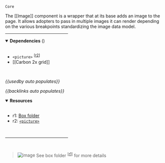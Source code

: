`Core` <!-- category start --><!-- category end -->

The [[Image]] component is a wrapper that at its base adds an image to the page. It allows adopters to pass in multiple images it can render depending on the various breakpoints standardizing the image data model.

<hr width="40%" />

<!-- toc start open="true" --><!-- toc end -->

<details open="true">
  <summary><strong>Dependencies</strong> (<!-- dependencyCount start --><!-- dependencyCount end -->)</summary><br />

- `<picture>` <sup>[[r2](#resources)]</sup>
- [[Carbon 2x grid]]

<br />
</details>

<!-- usedby start open="true" -->
*{{usedby auto populates}}*
<!-- usedby end -->

<!-- backlinks start open="true" -->
*{{backlinks auto populates}}*
<!-- backlinks end -->

<a name="resources"></a>
<details open="true">
  <summary><strong>Resources</strong></summary><br />

- r1: [Box folder](https://ibm.ent.box.com/folder/94834513317)
- r2: [`<picture>`](https://developer.mozilla.org/en-US/docs/Web/HTML/Element/picture)

<br />
</details>

<hr width="40%" />

<br />

> ![image](https://user-images.githubusercontent.com/3793636/117873919-f6faba80-b265-11eb-81a5-039bdcd822e8.png)  See box folder <sup>[[r1](#resources)]</sup> for more details